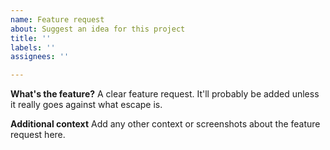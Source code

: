 ```yaml
---
name: Feature request
about: Suggest an idea for this project
title: ''
labels: ''
assignees: ''

---
```


**What's the feature?**
A clear feature request. It'll probably be added unless it really goes against what escape is.

**Additional context**
Add any other context or screenshots about the feature request here.
